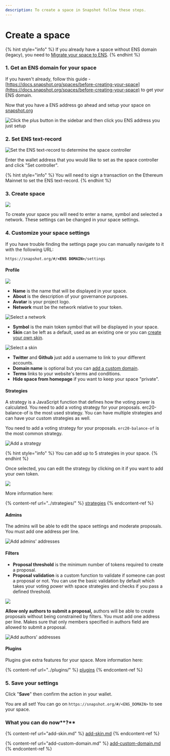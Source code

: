 ```yaml
---
description: To create a space in Snapshot follow these steps.
---
```


# Create a space

{% hint style="info" %}
If you already have a space without ENS domain (legacy), you need to [Migrate your space to ENS](https://docs.snapshot.page/spaces/migrate).
{% endhint %}

### 1. Get an ENS domain for your space

If you haven't already, follow this guide - [https://docs.snapshot.org/spaces/before-creating-your-space](https://docs.snapshot.org/spaces/before-creating-your-space) to get your ENS domain.

Now that you have a ENS address go ahead and setup your space on [snapshot.org](https://snapshot.org/#/setup)

![Click the plus button in the sidebar and then click you ENS address you just setup](<../.gitbook/assets/image (1) (1).png>)

### 2. Set ENS text-record

![Set the ENS text-record to determine the space controller](<../.gitbook/assets/image (7).png>)

Enter the wallet address that you would like to set as the space controller and click "Set controller".&#x20;

{% hint style="info" %}
You will need to sign a transaction on the Ethereum Mainnet to set the ENS text-record.
{% endhint %}

### 3. Create space

![](<../.gitbook/assets/image (6).png>)

To create your space you will need to enter a name, symbol and selected a network. These settings can be changed in your space settings.

### **4. Customize your space settings**

If you have trouble finding the settings page you can manually navigate to it with the following URL:&#x20;

`https://snapshot.org/#/`**`<ENS DOMAIN>`**`/settings`

#### Profile

![](../.gitbook/assets/profile-settings.png)

* **Name** is the name that will be displayed in your space.
* **About** is the description of your governance purposes.
* **Avatar** is your project logo.
* **Network** must be the network relative to your token.

![Select a network](../.gitbook/assets/select-a-network.png)

* **Symbol** is the main token symbol that will be displayed in your space.
* **Skin** can be left as a default, used as an existing one or you can [create your own skin](add-skin.md).

![Select a skin](../.gitbook/assets/select-a-skin.png)

* **Twitter** and **Github** just add a username to link to your different accounts.
* **Domain name** is optional but you can [add a custom domain](add-custom-domain.md).
* **Terms** links to your website's terms and conditions.
* **Hide space from homepage** if you want to keep your space "private".

#### **Strategies**

A strategy is a JavaScript function that defines how the voting power is calculated. You need to add a voting strategy for your proposals. erc20-balance-of is the most used strategy.  You can have multiple strategies and can have your custom strategies as well.&#x20;

You need to add a voting strategy for your proposals. `erc20-balance-of` is the most common strategy.

![Add a strategy](../.gitbook/assets/add-a-strategy.png)

{% hint style="info" %}
You can add up to 5 strategies in your space.
{% endhint %}

Once selected, you can edit the strategy by clicking on it if you want to add your own token.

![](../.gitbook/assets/edit-a-strategy.png)

More information here:

{% content-ref url="../strategies/" %}
[strategies](../strategies/)
{% endcontent-ref %}

#### Admins

The admins will be able to edit the space settings and moderate proposals. You must add one address per line.

![Add admins' addresses](../.gitbook/assets/add-admins-addresses.png)

#### Filters

* **Proposal threshold** is the minimum number of tokens required to create a proposal.
* **Proposal validation** is a custom function to validate if someone can post a proposal or not. You can use the basic validation by default which takes your voting power with space strategies and checks if you pass a defined threshold.

![](<../.gitbook/assets/Capture d’écran 2022-02-22 à 12.33.34.png>)

**Allow only authors to submit a proposal,** authors will be able to create proposals without being constrained by filters. You must add one address per line. Makes sure that only members specified in authors field are allowed to submit a proposal.&#x20;

![Add authors' addresses](<../.gitbook/assets/Capture d’écran 2022-02-22 à 12.26.04.png>)

####

#### Plugins

Plugins give extra features for your space. More information here:

{% content-ref url="../plugins/" %}
[plugins](../plugins/)
{% endcontent-ref %}

### 5. Save your settings

Click "**Save**" then confirm the action in your wallet.

You are all set! You can go on `https://snapshot.org/#/<ENS_DOMAIN>` to see your space.

### What you can do now**?**

{% content-ref url="add-skin.md" %}
[add-skin.md](add-skin.md)
{% endcontent-ref %}

{% content-ref url="add-custom-domain.md" %}
[add-custom-domain.md](add-custom-domain.md)
{% endcontent-ref %}
